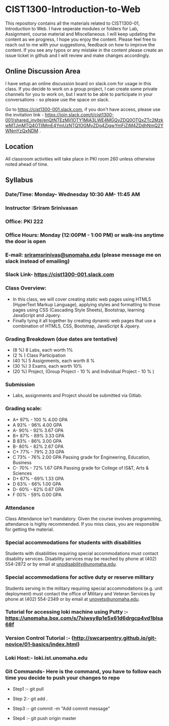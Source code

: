# CIST1300-Introduction-to-Web

This repository contains all the materials related to CIST1300-01, Introduction to Web. I have seperate modules or folders for Lab, Assignment, course material and Miscellaneous. I will keep updating the content as we progress, I hope you enjoy the content. Please feel free to reach out to me with your suggestions, feedback on how to improve the content. If you see any typos or any mistake in the content please create an issue ticket in github and I will review and make changes accordingly.

## Online Discussion Area
I have setup an online discussion board on slack.com for usage in this class. If you decide to work on a group project, I can create some private channels for you to work on, but I want to be able to participate in your conversations - so please use the space on slack.

Go to https://cist1300-001.slack.com, if you don't have access, please use the invitation link - https://join.slack.com/t/cist1300-001/shared_invite/enQtNTEzMjI1OTY1MjA3LWE4MGQyZDQ0OTQxZTc2MzkwMTJmMTQ4OTllMmE4YmUzNTQ1OGMyZDg4ZjgwYmFjZjM4ZDdhNmQ2YWNmYzQxNDM .

## Location
All classroom activities will take place in PKI room 260 unless otherwise noted ahead of time.


## Syllabus
### Date/Time: Monday- Wednesday 10:30 AM- 11:45 AM
### Instructor :Sriram Srinivasan
### Office: PKI 222
### Office Hours: Monday (12:00PM - 1:00 PM) or walk-ins anytime the door is open
### E-mail: sriramsrinivas@unomaha.edu (please message me on slack instead of emailing)
### Slack Link- https://cist1300-001.slack.com

### Class Overview:	
 - In this class, we will cover creating static web pages using HTML5 (HyperText Markup Language),
	applying styles and formatting to those pages using CSS (Cascading Style Sheets), Bootstrap, learning JavaScript and Jquery.  
-  Finally tying it all together by creating dynamic web pages that use a combination of HTML5, CSS, Bootstrap, JavaScript & Jquery.


### Grading Breakdown (due dates are tentative)
- (8 %)  8 Labs, each worth 1%
- (2 % ) Class Participation
- (40 %) 5 Assignments, each worth 8 %
- (30 %) 3 Exams, each worth 10%
- (20 %) Project, (Group Project - 10 % and Individual Project - 10 % )

### Submission
- Labs, assignments and Project should be submitted via Gitlab.  

### Grading scale:

- A+	97%	- 100 %	4.00 GPA	
- A	93%	- 96%	4.00 GPA	
- A-	90%	- 92%	3.67 GPA	
- B+	87%	- 89%	3.33 GPA	
- B	83%	- 86%	3.00 GPA	
- B-	80%	- 82%	2.67 GPA	
- C+	77%	- 79%	2.33 GPA	
- C	73%	- 76%	2.00 GPA	Passing grade for Engineering, Education, Business
- C-	70%	- 72%	1.67 GPA	Passing grade for College of IS&T, Arts & Sciences
- D+	67%	- 69%	1.33 GPA	
- D	63%	- 66%	1.00 GPA	
- D-	60%	- 62%	0.67 GPA	
- F	00%	- 59%	0.00 GPA	



### Attendance
Class Attendance isn't mandatory. Given the course  involves programming, attendance is highly recommended. If you miss class, you are responsible for getting the material. 


### Special accommodations for students with disabilities
Students with disabilities requiring special accommodations must contact disability services. Disability services may be reached by phone at (402) 554-2872 or by email at unodisability@unomaha.edu.
### Special accommodations for active duty or reserve military
Students serving in the military requiring special accommodations (e.g. unit deployment) must contact the office of Military and Veteran Services by phone at (402) 554-2349 or by email at unovets@unomaha.edu.

### Tutorial for accessing loki machine using Putty :- https://unomaha.box.com/s/7siwsy8p1e5x61d6drgcp4vd1blsa68f

### Version Control Tutorial :- (http://swcarpentry.github.io/git-novice/01-basics/index.html)

### Loki Host:- loki.ist.unomaha.edu

### Git Commands- Here is the command, you have to follow each time you decide to push your changes to repo

- Step1 :- git pull

- Step 2:- git add .

- Step3 :- git commit -m "Add commit message"

- Step4 :- git push origin master




